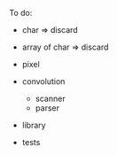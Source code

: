 To do:
- char => discard
- array of char => discard

- pixel 
- convolution
  - scanner
  - parser

- library

- tests

  
